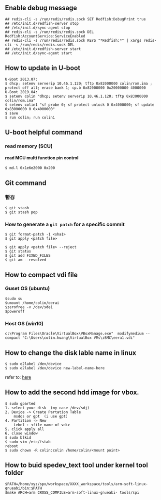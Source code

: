 ## Enable debug message

```
## redis-cli -s /run/redis/redis.sock SET Redfish:DebugPrint true 
## /etc/init.d/redfish-server stop 
## /etc/init.d/sync-agent stop 
## redis-cli -s /run/redis/redis.sock DEL Redfish:AccountService:ServiceEnabled 
## redis-cli -s /run/redis/redis.sock KEYS "*Redfish:*" | xargs redis-cli -s /run/redis/redis.sock DEL 
## /etc/init.d/redfish-server start 
## /etc/init.d/sync-agent start 
```

## How to update in U-boot

```
U-Boot 2013.07:
$ dhcp; setenv serverip 10.46.1.120; tftp 0x82000000 colin/rom.ima ; protect off all; erase bank 1; cp.b 0x82000000 0x20000000 4000000
U-Boot 2019.04:
$ setenv colin "dhcp; setenv serverip 10.46.1.120; tftp 0x83000000 colin/rom.ima"
$ setenv colin1 "sf probe 0; sf protect unlock 0 0x4000000; sf update 0x83000000 0 0x4000000"
$ save
$ run colin; run colin1
```


## U-boot helpful command
### read memory (SCU)
#### read MCU multi function pin control
```
$ md.l 0x1e6e2000 0x200
```


## Git command 

### 暫存
```
$ git stash
$ git stash pop
```

### How to generate a `git patch` for a specific commit
```
$ git format-patch -1 <sha1>
$ git apply <patch file>
```

```
$ git apply <patch file> --reject
$ git status
$ git add FIXED_FILES
$ git am --resolved
```



## How to compact vdi file

### Guset OS (ubuntu)
```
$sudo su
$umount /home/colin/eerai
$zerofree -v /dev/sde1
$poweroff
```
### Host OS (win10)
```"
c:\Program Files\Oracle\VirtualBox\VBoxManage.exe"  modifymedium --compact "C:\Users\colin.huang\VirtualBox VMs\zBMC\eera1.vdi"
```

## How to change the disk lable name in linux
```
$ sudo e2label /dev/device
$ sudo e2label /dev/device new-label-name-here
```
refer to: [here](https://www.cyberciti.biz/faq/linux-modify-partition-labels-command-to-change-diskname/)


## How to add the second hdd image for vbox.
```
$ sudo gparted
1. select your disk  (my case /dev/sdj)
2. Device -> Create Partation Table
    msdos or gpt  (i use gpt)
4. Partition -> New
    Lebel : <file name of vdi>
5. click apply all
6. close window
$ sudo blkid
$ sudo vim /etc/fstab
reboot
$ sudo chown -R colin:colin /home/colin/<mount point>
```


## How to buid spedev_text tool under kernel tool folder
```
$PATH=/home/xyz/spx/workspace/XXXX_workspace/tools/arm-soft-linux-gnueabi/bin:$PATH
$make ARCH=arm CROSS_COMPILE=arm-soft-linux-gnueabi- tools/spi

```
